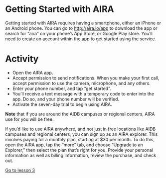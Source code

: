 # Getting Started with AIRA

Getting started with AIRA requires having a smartphone, either an iPhone or an Android phone. You can go to <http://aira.io/app> to download the app or search for “aira” on your phone’s App Store, or Google Play store. You’ll need to create an account within the app to get started using the service.

# Activity

-   Open the AIRA app.
-   Accept permission to send notifications. When you make your first call, accept permission to use the camera, microphone, and any others.
-   Enter your phone number, and tap “get started”.
-   You’ll receive a text message with a temporary code to enter into the app. Do so, and your phone number will be verified.
-   Activate the seven-day trial to begin using AIRA.

**Note** that if you are around the AIDB campuses or regional centers, AIRA use for you will be free.

If you’d like to use AIRA anywhere, and not just in free locations like AIDB campuses and regional centers, you can sign up as an AIRA explorer. This involves paying for a monthly plan, starting at $30 per month. To do this, open the AIRA app, tap the “more” tab, and choose “Upgrade to an Explorer,” then select the plan that’s right for you. Provide your personal information as well as billing information, review the purchase, and check out.

[Go to lesson 3](lesson%2003.md)
